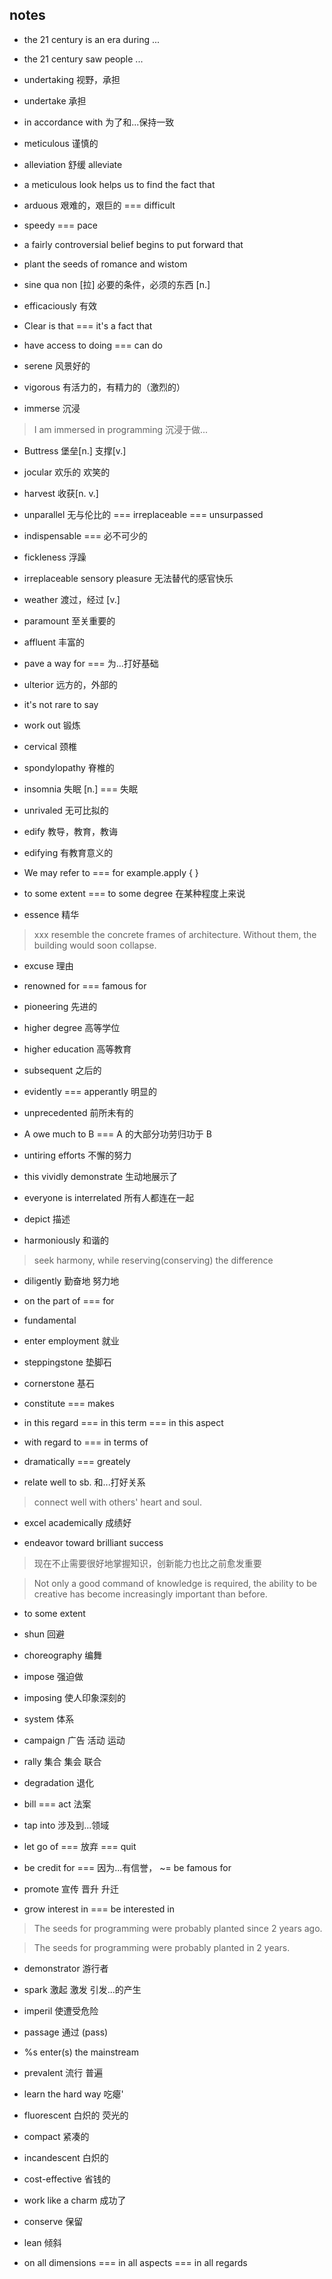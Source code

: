 ## notes

+ the 21 century is an era during ...

+ the 21 century saw people ...

+ undertaking 视野，承担

+ undertake 承担

+ in accordance with 为了和...保持一致

+ meticulous 谨慎的

+ alleviation 舒缓 alleviate

+ a meticulous look helps us to find the fact that

+ arduous 艰难的，艰巨的 === difficult

+ speedy === pace

+ a fairly controversial belief begins to put forward that

+ plant the seeds of romance and wistom

+ sine qua non \[拉\] 必要的条件，必须的东西 \[n.\]

+ efficaciously 有效

+ Clear is that === it's a fact that

+ have access to doing === can do

+ serene 风景好的

+ vigorous 有活力的，有精力的（激烈的）

+ immerse 沉浸

> I am immersed in programming 沉浸于做...

+ Buttress 堡垒[n.] 支撑[v.]

+ jocular 欢乐的 欢笑的

+ harvest 收获[n. v.]

+ unparallel 无与伦比的 === irreplaceable === unsurpassed

+ indispensable === 必不可少的

+ fickleness 浮躁

+ irreplaceable sensory pleasure 无法替代的感官快乐

+ weather 渡过，经过 [v.]

+ paramount 至关重要的

+ affluent 丰富的

+ pave a way for === 为...打好基础

+ ulterior 远方的，外部的

+ it's not rare to say

+ work out 锻炼

+ cervical 颈椎

+ spondylopathy 脊椎的

+ insomnia 失眠 [n.] === 失眠

+  unrivaled 无可比拟的

+ edify 教导，教育，教诲

+ edifying 有教育意义的

+ We may refer to === for example.apply { }

+ to some extent === to some degree 在某种程度上来说

+ essence 精华

> xxx resemble the concrete frames of architecture.
> Without them, the building would soon collapse.

+ excuse 理由

+ renowned for === famous for

+ pioneering 先进的

+ higher degree 高等学位

+ higher education 高等教育

+ subsequent 之后的

+ evidently === apperantly 明显的

+ unprecedented 前所未有的

+ A owe much to B === A 的大部分功劳归功于 B

+ untiring efforts 不懈的努力

+ this vividly demonstrate 生动地展示了

+ everyone is interrelated 所有人都连在一起

+ depict 描述

+ harmoniously 和谐的

> seek harmony, while reserving(conserving) the difference

+ diligently 勤奋地 努力地

+ on the part of === for

+ fundamental

+ enter employment 就业

+ steppingstone 垫脚石

+ cornerstone 基石

+ constitute === makes

+ in this regard === in this term === in this aspect

+ with regard to === in terms of

+ dramatically === greately

+ relate well to sb. 和...打好关系

> connect well with others' heart and soul.

+ excel academically 成绩好

+ endeavor toward brilliant success

> 现在不止需要很好地掌握知识，创新能力也比之前愈发重要

> Not only a good command of knowledge is required, the ability to
> be creative has become increasingly important than before.

+ to some extent

+ shun 回避

+ choreography 编舞

+ impose 强迫做

+ imposing 使人印象深刻的

+ system 体系

+ campaign 广告 活动 运动

+ rally 集合 集会 联合

+ degradation 退化

+ bill === act 法案

+ tap into 涉及到...领域

+ let go of === 放弃 === quit

+ be credit for === 因为...有信誉， ~= be famous for

+ promote 宣传 晋升 升迁

+ grow interest in === be interested in

> The seeds for programming were probably planted since 2 years ago.

> The seeds for programming were probably planted in 2 years.

+ demonstrator 游行者

+ spark 激起 激发 引发...的产生

+ imperil 使遭受危险

+ passage 通过 (pass)

+ %s enter(s) the mainstream

+ prevalent 流行 普遍

+ learn the hard way 吃瘪'

+ fluorescent 白炽的 荧光的

+ compact 紧凑的

+ incandescent 白炽的

+ cost-effective 省钱的

+ work like a charm 成功了

+ conserve 保留

+ lean 倾斜

+ on all dimensions === in all aspects === in all regards

